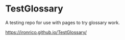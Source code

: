 # TestGlossary
A testing repo for use with pages to try glossary work.

https://ironrico.github.io/TestGlossary/
